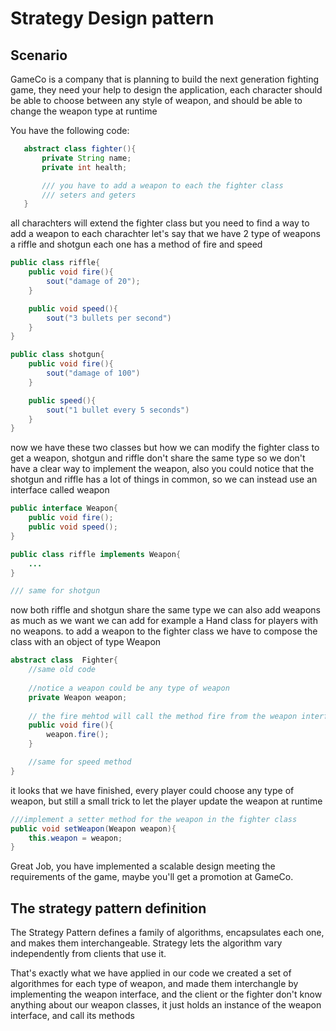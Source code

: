 # Strategy Design pattern

## Scenario 
GameCo is a company that is planning to build the next generation fighting game, they need your help to design the application, each character should be able to choose between any style of weapon, and should be able to change the weapon type at runtime 

You have the following code:
 ```java
    abstract class fighter(){
        private String name;
        private int health;

        /// you have to add a weapon to each the fighter class
        /// seters and geters
    }
 ```

all charachters will extend the fighter class but you need to find a way to add a weapon to each charachter
let's say that we have 2 type of weapons a riffle and shotgun each one has a method of fire and speed

```java   
public class riffle{
    public void fire(){
        sout("damage of 20");
    }

    public void speed(){
        sout("3 bullets per second")
    }
}

public class shotgun{
    public void fire(){
        sout("damage of 100")
    }

    public speed(){
        sout("1 bullet every 5 seconds")
    }
}
```

now we have these two classes but how we can modify the fighter class to get a weapon, shotgun and riffle don't share the same type so we don't have a clear way to implement the weapon, also you could notice that the shotgun and riffle has a lot of things in common, so we can instead use an interface called weapon

```java
public interface Weapon{
    public void fire();
    public void speed();
}

public class riffle implements Weapon{
    ...
}

/// same for shotgun
```

now both riffle and shotgun share the same type we can also add weapons as much as we want 
we can add for example a Hand class for players with no weapons. to add a weapon to the fighter class
we have to compose the class with an object of type Weapon

```java     
abstract class  Fighter{
    //same old code
    
    //notice a weapon could be any type of weapon
    private Weapon weapon;
    
    // the fire mehtod will call the method fire from the weapon interface 
    public void fire(){
        weapon.fire();
    }

    //same for speed method
}
```

it looks that we have finished, every player could choose any type of weapon, but still a small trick to let the player update the weapon at runtime 

```java
///implement a setter method for the weapon in the fighter class
public void setWeapon(Weapon weapon){
    this.weapon = weapon;
}
```
Great Job, you have implemented a scalable design meeting the requirements of the game, maybe you'll get a promotion at GameCo.

## The strategy pattern definition
The Strategy Pattern defines a family of algorithms, encapsulates each one, and makes them interchangeable. Strategy lets the algorithm vary independently from clients that use it.

That's exactly what we have applied in our code we created a set of algorithmes for each type of weapon, and made them interchangle by implementing the weapon interface, and the client or the fighter don't know anything about our weapon classes, it just holds an instance of the weapon interface, and call its methods
